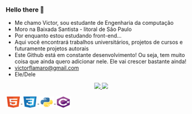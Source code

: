 ### Hello there 👋

- Me chamo Victor, sou estudante de Engenharia da computação
- Moro na Baixada Santista - litoral de São Paulo
- Por enquanto estou estudando front-end...
- Aqui você encontrará trabalhos universitários, projetos de cursos e futuramente projetos autorais
- Este Github está em constante desenvolvimento! Ou seja, tem muito coisa que ainda quero adicionar nele. Ele vai crescer bastante ainda!
- victorflamaro@gmail.com
- Ele/Dele

<div align="center">
  <a href="https://github.com/Amarick">
  <img height="180em" src="https://github-readme-stats.vercel.app/api?username=amarick&show_icons=true&theme=dracula&include_all_commits=true&count_private=true"/>
  <img height="180em" src="https://github-readme-stats.vercel.app/api/top-langs/?username=amarick&layout=compact&langs_count=7&theme=dracula"/>
</div>
<div style="display: inline_block"><br>
  <img align="center" alt="amarick-HTML" height="30" width="40" src="https://raw.githubusercontent.com/devicons/devicon/master/icons/html5/html5-original.svg">
  <img align="center" alt="amarick-CSS" height="30" width="40" src="https://raw.githubusercontent.com/devicons/devicon/master/icons/css3/css3-original.svg">
  <img align="center" alt="amarick-Python" height="30" width="40" src="https://raw.githubusercontent.com/devicons/devicon/master/icons/python/python-original.svg">
  <img align="center" alt="amarick-Csharp" height="30" width="40" src="https://raw.githubusercontent.com/devicons/devicon/master/icons/csharp/csharp-original.svg">
</div>
<br>


  
